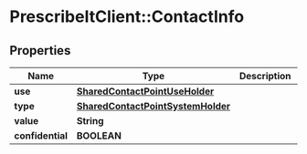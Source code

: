 # PrescribeItClient::ContactInfo

## Properties
Name | Type | Description | Notes
------------ | ------------- | ------------- | -------------
**use** | [**SharedContactPointUseHolder**](SharedContactPointUseHolder.md) |  | 
**type** | [**SharedContactPointSystemHolder**](SharedContactPointSystemHolder.md) |  | 
**value** | **String** |  | 
**confidential** | **BOOLEAN** |  | [optional] 


